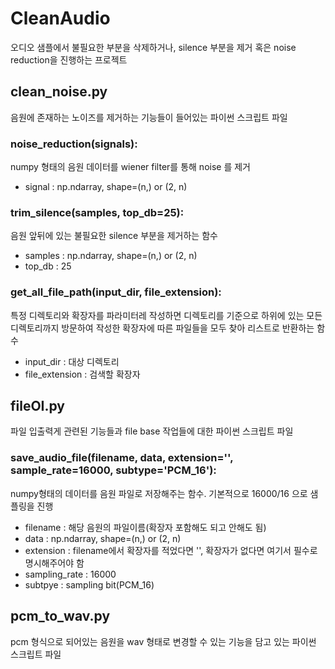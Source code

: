 # CleanAudio
오디오 샘플에서 불필요한 부분을 삭제하거나, silence 부분을 제거 혹은 noise reduction을 진행하는 프로젝트

## clean_noise.py
음원에 존재하는 노이즈를 제거하는 기능들이 들어있는 파이썬 스크립트 파일

### noise_reduction(signals):
numpy 형태의 음원 데이터를 wiener filter를 통해 noise 를 제거
- signal :  np.ndarray, shape=(n,) or (2, n)

### trim_silence(samples, top_db=25):
음원 앞뒤에 있는 불필요한 silence 부분을 제거하는 함수
- samples :  np.ndarray, shape=(n,) or (2, n)
- top_db : 25

### get_all_file_path(input_dir, file_extension):
특정 디렉토리와 확장자를 파라미터레 작성하면 디렉토리를 기준으로 하위에 있는 모든 디렉토리까지 방문하여 작성한 확장자에 따른 파일들을 모두 찾아 리스트로 반환하는 함수
- input_dir : 대상 디렉토리
- file_extension : 검색할 확장자

## fileOI.py
파일 입출력게 관련된 기능들과 file base 작업들에 대한 파이썬 스크립트 파일

### save_audio_file(filename,  data, extension='', sample_rate=16000, subtype='PCM_16'):
numpy형태의 데이터를 음원 파일로 저장해주는 함수. 기본적으로 16000/16 으로 샘플링을 진행
- filename : 해당 음원의 파일이름(확장자 포함해도 되고 안해도 됨)
- data :  np.ndarray, shape=(n,) or (2, n)
- extension : filename에서 확장자를 적었다면 '', 확장자가 없다면 여기서 필수로 명시해주어야 함
- sampling_rate : 16000
- subtpye : sampling bit(PCM_16)

## pcm_to_wav.py
pcm 형식으로 되어있는 음원을 wav 형태로 변경할 수 있는 기능을 담고 있는 파이썬 스크립트 파일

